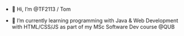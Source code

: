 - 👋 Hi, I’m @TF2113 / Tom

- 🌱 I’m currently learning programming with Java & Web Development with HTML/CSS/JS as part of my MSc Software Dev course @QUB
